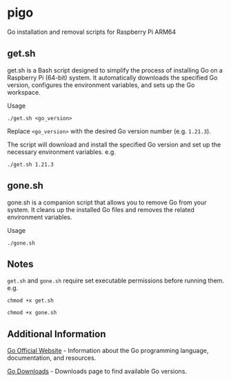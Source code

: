 # pigo

Go installation and removal scripts for Raspberry Pi ARM64

## get.sh

get.sh is a Bash script designed to simplify the process of installing Go on a Raspberry Pi (64-bit) system. It automatically downloads the specified Go version, configures the environment variables, and sets up the Go workspace.

Usage

```
./get.sh <go_version>
```

Replace `<go_version>` with the desired Go version number (e.g. `1.21.3`).

The script will download and install the specified Go version and set up the necessary environment variables. e.g.

```
./get.sh 1.21.3
```

## gone.sh

gone.sh is a companion script that allows you to remove Go from your system. It cleans up the installed Go files and removes the related environment variables.

Usage

```
./gone.sh
```

## Notes 

`get.sh` and `gone.sh` require set executable permissions before running them. e.g. 

```chmod +x get.sh```

```chmod +x gone.sh```

## Additional Information

[Go Official Website](https://go.dev/) - Information about the Go programming language, documentation, and resources.

[Go Downloads](https://go.dev/) - Downloads page to find available Go versions.

